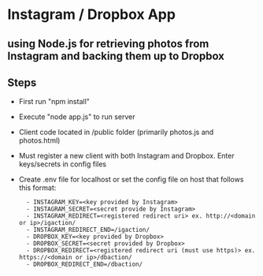 # Instagram / Dropbox App 
## using Node.js for retrieving photos from Instagram and backing them up to Dropbox

## Steps
* First run "npm install"  
* Execute "node app.js" to run server
* Client code located in /public folder (primarily photos.js and photos.html)
* Must register a new client with both Instagram and Dropbox. Enter keys/secrets in config files
* Create .env file for localhost or set the config file on host that follows this format:
 		
 		- INSTAGRAM_KEY=<key provided by Instagram>
 		- INSTAGRAM_SECRET=<secret provide by Instagram>
 		- INSTAGRAM_REDIRECT=<registered redirect uri> ex. http://<domain or ip>/igaction/
 		- INSTAGRAM_REDIRECT_END=/igaction/
 		- DROPBOX_KEY=<key provided by Dropbox>
 		- DROPBOX_SECRET=<secret provided by Dropbox>
 		- DROPBOX_REDIRECT=<registered redirect uri (must use https)> ex. https://<domain or ip>/dbaction/
 		- DROPBOX_REDIRECT_END=/dbaction/
